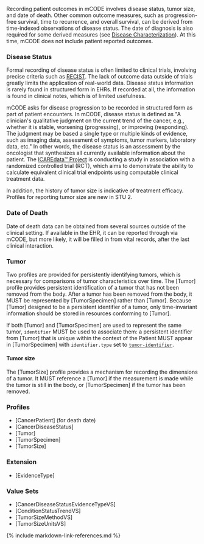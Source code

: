 Recording patient outcomes in mCODE involves disease status, tumor size, and date of death. Other common outcome measures, such as progression-free survival, time to recurrence, and overall survival, can be derived from time-indexed observations of disease status. The date of diagnosis is also required for some derived measures (see [Disease Characterization](group-disease.html)). At this time, mCODE does not include patient reported outcomes.

### Disease Status

Formal recording of disease status is often limited to clinical trials, involving precise criteria such as [RECIST](https://ctep.cancer.gov/protocolDevelopment/docs/recist_guideline.pdf). The lack of outcome data outside of trials greatly limits the application of real-world data. Disease status information is rarely found in structured form in EHRs. If recorded at all, the information is found in clinical notes, which is of limited usefulness.

mCODE asks for disease progression to be recorded in structured form as part of patient encounters. In mCODE, disease status is defined as "A clinician's qualitative judgment on the current trend of the cancer, e.g., whether it is stable, worsening (progressing), or improving (responding). The judgment may be based a single type or multiple kinds of evidence, such as imaging data, assessment of symptoms, tumor markers, laboratory data, etc." In other words, the disease status is an assessment by the oncologist that synthesizes all currently available information about the patient. The [ICAREdata™ Project](http://icaredata.org/) is conducting a study in association with a randomized controlled trial (RCT), which aims to demonstrate the ability to calculate equivalent clinical trial endpoints using computable clinical treatment data.

In addition, the history of tumor size is indicative of treatment efficacy. Profiles for reporting tumor size are new in STU 2.

### Date of Death

Date of death data can be obtained from several sources outside of the clinical setting. If available in the EHR, it can be reported through via mCODE, but more likely, it will be filled in from vital records, after the last clinical interaction.

### Tumor

Two profiles are provided for persistently identifying tumors, which is necessary for comparisons of tumor characteristics over time. The [Tumor] profile provides persistent identification of a tumor that has not been removed from the body. After a tumor has been removed from the body, it MUST be represented by [TumorSpecimen] rather than [Tumor]. Because [Tumor] designed to be a persistent identifier of a tumor, only time-invariant information should be stored in resources conforming to [Tumor].

If both [Tumor] and [TumorSpecimen] are used to represent the same tumor, `identifier` MUST be used to associate them: a persistent identifier from [Tumor] that is unique within the context of the Patient MUST appear in [TumorSpecimen] with `identifier.type` set to [`tumor-identifier`](CodeSystem-mcode-tumor-identifier-cs.html).

#### Tumor size

The [TumorSize] profile provides a mechanism for recording the dimensions of a tumor. It MUST reference a [Tumor] if the measurement is made while the tumor is still in the body, or [TumorSpecimen] if the tumor has been removed.

### Profiles

* [CancerPatient] (for death date)
* [CancerDiseaseStatus]
* [Tumor]
* [TumorSpecimen]
* [TumorSize]

### Extension

* [EvidenceType]

### Value Sets

* [CancerDiseaseStatusEvidenceTypeVS]
* [ConditionStatusTrendVS]
* [TumorSizeMethodVS]
* [TumorSizeUnitsVS]

{% include markdown-link-references.md %}
